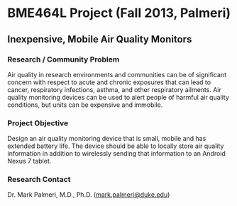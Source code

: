 BME464L Project (Fall 2013, Palmeri)
====================================

Inexpensive, Mobile Air Quality Monitors
---------------------------------------

### Research / Community Problem ###
Air quality in research environments and communities can be of significant
concern with respect to acute and chronic exposures that can lead to cancer,
respiratory infections, asthma, and other respiratory ailments.  Air quality
monitoring devices can be used to alert people of harmful air quality
conditions, but units can be expensive and immobile.

### Project Objective ###
Design an air quality monitoring device that is small, mobile and has extended
battery life.  The device should be able to locally store air quality
information in addition to wirelessly sending that information to an Android
Nexus 7 tablet.

### Research Contact ###

Dr. Mark Palmeri, M.D., Ph.D.  ([mark.palmeri@duke.edu](mailto:mark.palmeri@duke.edu))
